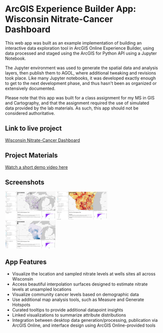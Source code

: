 <h1>ArcGIS Experience Builder App:  Wisconsin Nitrate-Cancer Dashboard</h1>

This web app was built as an example implementation of building an interactive data exploration tool in ArcGIS Online Experience Builder, using data processed and staged using the ArcGIS for Python API using a Jupyter Notebook.

The Jupyter environment was used to generate the spatial data and analysis layers, then publish them to AGOL, where additional tweaking and revisions took place.  Like many Jupyter notebooks, it was developed exactly enough to get to the next development phase, and thus hasn't been as organized or extensively documented.

Please note that this app was built for a class assignment for my MS in GIS and Cartography, and that the assignment required the use of simulated data provided by the lab materials.  As such, this app should not be considered authoritative.

<h2>Link to live project</h2>

[Wisconsin Nitrate-Cancer Dashboard](https://uw-mad.maps.arcgis.com/apps/webappviewer/index.html?id=7d7e739eff3d45d490ea207f4c7ee40f)

<h2>Project Materials</h2>

[Watch a short demo video here](https://youtu.be/3v9xWQ_Xax8)


<h2>Screenshots</h2>

<img src="https://github.com/bstrock/nitrate_cancer_dashboard/blob/master/dashboard-screenshot-1.png" width="33%"></img> 
<img src="https://github.com/bstrock/nitrate_cancer_dashboard/blob/master/dashboard-screenshot-2.png" width="33%"></img>
<img src="https://github.com/bstrock/nitrate_cancer_dashboard/blob/master/dashboard-screenshot-3.png" width="33%"></img>

<h2>App Features</h2>

- Visualize the location and sampled nitrate levels at wells sites all across Wisconsin
- Access beautiful interpolation surfaces designed to estimate nitrate levels at unsampled locations
- Visualize community cancer levels based on demographic data
- Use additional map analysis tools, such as Measure and Generate Hotspots
- Curated tooltips to provide additional datapoint insights
- Linked visualizations to summarize attribute distributions
- Integration between desktop data generation/processing, publication via ArcGIS Online, and interface design using ArcGIS Online-provided tools
